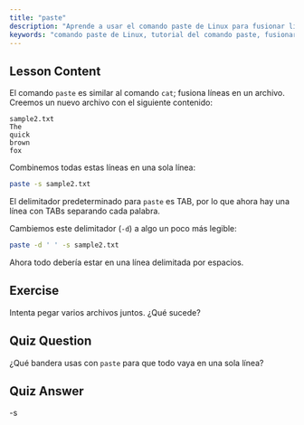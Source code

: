 ```yaml
---
title: "paste"
description: "Aprende a usar el comando paste de Linux para fusionar líneas de archivos. Descubre delimitadores y combina archivos con este tutorial esencial del comando Linux."
keywords: "comando paste de Linux, tutorial del comando paste, fusionar líneas de archivos, comandos de Linux, Linux para principiantes, guía de Linux"
---
```


## Lesson Content

El comando `paste` es similar al comando `cat`; fusiona líneas en un archivo. Creemos un nuevo archivo con el siguiente contenido:

```
sample2.txt
The
quick
brown
fox
```

Combinemos todas estas líneas en una sola línea:

```bash
paste -s sample2.txt
```

El delimitador predeterminado para `paste` es TAB, por lo que ahora hay una línea con TABs separando cada palabra.

Cambiemos este delimitador (`-d`) a algo un poco más legible:

```bash
paste -d ' ' -s sample2.txt
```

Ahora todo debería estar en una línea delimitada por espacios.

## Exercise

Intenta pegar varios archivos juntos. ¿Qué sucede?

## Quiz Question

¿Qué bandera usas con `paste` para que todo vaya en una sola línea?

## Quiz Answer

-s
